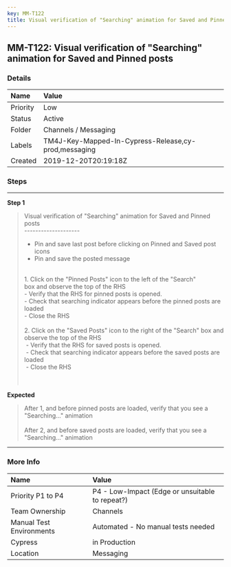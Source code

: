 ```yaml
---
key: MM-T122
title: Visual verification of "Searching" animation for Saved and Pinned posts
---
```


## MM-T122: Visual verification of "Searching" animation for Saved and Pinned posts

### Details

| Name     | Value                                                |
| :------- | :--------------------------------------------------- |
| Priority | Low                                                  |
| Status   | Active                                               |
| Folder   | Channels / Messaging                                 |
| Labels   | TM4J-Key-Mapped-In-Cypress-Release,cy-prod,messaging |
| Created  | 2019-12-20T20:19:18Z                                 |

### Steps

<hr/>

**Step 1**

> <article>Visual verification of "Searching" animation for Saved and Pinned posts<br>--------------------<ul><li>Pin and save last post before clicking on Pinned and Saved post icons</li><li>Pin and save the posted message<br><br></li></ul>1. Click on the "Pinned Posts" icon to the left of the "Search"<br>box and observe the top of the RHS<br>- Verify that the RHS for pinned posts is opened.<br>- Check that searching indicator appears before the pinned posts are loaded<br>- Close the RHS<br><br>2. Click on the "Saved Posts" icon to the right of the "Search" box and observe the top of the RHS<br>&nbsp;- Verify that the RHS for saved posts is opened.<br>&nbsp;- Check that searching indicator appears before the saved posts are loaded<br>&nbsp;- Close the RHS<br><br><br></article>

**Expected**

> <article>After 1, and before pinned posts are loaded, verify that you see a "Searching..." animation<br><br>After 2, and before saved posts are loaded, verify that you see a "Searching..." animation</article>

<hr/>

### More Info

| Name                     | Value                                           |
| :----------------------- | :---------------------------------------------- |
| Priority P1 to P4        | P4 - Low-Impact (Edge or unsuitable to repeat?) |
| Team Ownership           | Channels                                        |
| Manual Test Environments | Automated - No manual tests needed              |
| Cypress                  | in Production                                   |
| Location                 | Messaging                                       |
